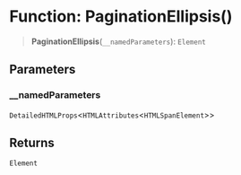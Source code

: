 # Function: PaginationEllipsis()

> **PaginationEllipsis**(`__namedParameters`): `Element`

## Parameters

### \_\_namedParameters

`DetailedHTMLProps`\<`HTMLAttributes`\<`HTMLSpanElement`\>\>

## Returns

`Element`
